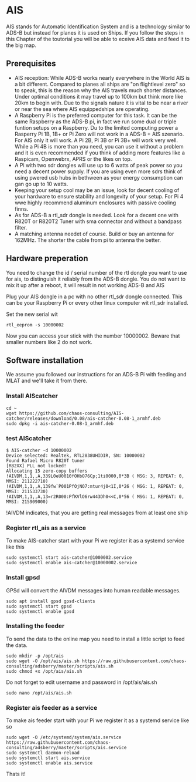# AIS
AIS  stands for Automatic Identification System and is a technology similar to ADS-B but instead for planes it is used on Ships. If you follow the steps in this Chapter of the toutorial you will be able to eceive AIS data and feed it to the big map.

## Prerequisites
* AIS reception: While ADS-B works nearly everywhere in the World AIS is a bit different. Compared to planes all ships are "on flightlevel zero" so to speak, this is the reason why the AIS travels much shorter distances. Under optimal conditions it may travel up to 100km but think more like 20km to begin with. Due to the signals nature it is vital to be near a river or near the sea where AIS equippedships are operating.
* A Raspberry Pi is the preferred computer for this task. It can be the same Raspberry as the ADS-B pi, in fact we run some dual or triple funtion setups on a Raspberry. Du to the limited computing power a Rasperry Pi 1B, 1B+ or Pi Zero will not work in a ADS-B + AIS szenario. For AIS only it will work. A Pi 2B, Pi 3B or Pi 3B+ will work very well. While a Pi 4B is more than you need, you can use it without a problem and it is even recommended if you think of adding more features like a Raspicam, Openwebrx, APRS or the likes on top.
* A Pi with two sdr dongles will use up to 6 watts of peak power so you need a decent power supply. If you are using even more sdrs think of using pwered usb hubs in bethween as your energy consumption can gan go up to 10 watts.
* Keeping your setup cool may be an issue, look for decent cooling of your hardware to ensure stability and longevity of your setup. For Pi 4 wwe highly recommend aluminum enclosures with passive cooling finns.
* As for ADS-B a rtl_sdr dongle is needed. Look for a decent one with R820T or R820T2 Tuner with sma connector and without a bandpass filter.
* A matching antenna needet of course. Build or buy an antenna for 162MHz. The shorter the cable from pi to antenna the better.

## Hardware preperation
You need to change the id / serial number of the rtl dongle you want to use for ais, to distinguish it reliably from the ADS-B dongle. You do not want to mix it up after a reboot, it will result in not working ADS-B and AIS

Plug your AIS dongle in a pc with no other rtl_sdr dongle connected. This can be your Raspberry Pi or every other linux computer wit rtl_sdr installed.

Set the new serial wit
```
rtl_eeprom -s 10000002
```
Now you can access your stick with the number 10000002. Beware that smaller numbers like 2 do not work.

## Software installation
We assume you followed our instructions for an ADS-B Pi with feeding and MLAT and we'll take it from there.

### Install AIScatcher
```
cd ~
wget https://github.com/chaos-consulting/AIS-catcher/releases/download/0.08/ais-catcher-0.08-1_armhf.deb
sudo dpkg -i ais-catcher-0.08-1_armhf.deb
```

### test AIScatcher
```
$ AIS-catcher -d 10000002
Device selected: Realtek, RTL2838UHIDIR, SN: 10000002
Found Rafael Micro R820T tuner
[R82XX] PLL not locked!
Allocating 15 zero-copy buffers
!AIVDM,1,1,,A,339L0eU0010fOHbO76Cp;1ti0000,0*3B ( MSG: 3, REPEAT: 0, MMSI: 211222710)
!AIVDM,1,1,,A,139fw`P001PfOjNO7:mtur4j0<1I,0*26 ( MSG: 1, REPEAT: 0, MMSI: 211533730)
!AIVDM,1,1,,A,13=r2R000:PfKVlO6rw443Dh0<<C,0*56 ( MSG: 1, REPEAT: 0, MMSI: 215909000)
```
!AIVDM indicates, that you are getting real messages from at least one ship

### Register rtl_ais as a service
To make AIS-catcher start with your Pi we register it as a systemd service like this
```
sudo systemctl start ais-catcher@1000002.service
sudo systemctl enable ais-catcher@10000002.service
```

### Install gpsd
GPSd will convert the AIVDM messages into human readable messages.
```
sudo apt install gpsd gpsd-clients
sudo systemctl start gpsd
sudo systemctl enable gpsd
```

### Installing the feeder
To send the data to the online map you need to install a little script to feed the data.
```
sudo mkdir -p /opt/ais
sudo wget -O /opt/ais/ais.sh https://raw.githubusercontent.com/chaos-consulting/adsberry/master/scripts/ais.sh
sudo chmod +x /opt/ais/ais.sh
```
Do not forget to edit username and password in /opt/ais/ais.sh
```
sudo nano /opt/ais/ais.sh
```
### Register ais feeder as a service
To make ais feeder start with your Pi we register it as a systemd service like so
```
sudo wget -O /etc/systemd/system/ais.service https://raw.githubusercontent.com/chaos-consulting/adsberry/master/scripts/ais.service
sudo systemctl daemon-reload
sudo systemctl start ais.service
sudo systemctl enable ais.service
```
Thats it!

